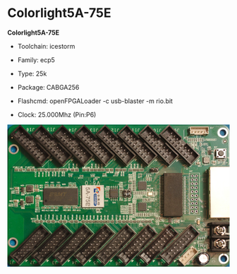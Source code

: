 # Colorlight5A-75E
**Colorlight5A-75E**

* Toolchain: icestorm

* Family: ecp5

* Type: 25k

* Package: CABGA256

* Flashcmd: openFPGALoader -c usb-blaster -m rio.bit

* Clock: 25.000Mhz (Pin:P6)

![board.png](board.png)

